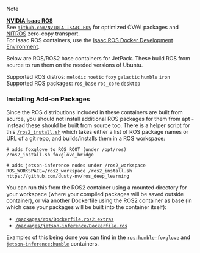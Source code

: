 > [!NOTE]  
> <a href="https://github.com/NVIDIA-ISAAC-ROS"><b>NVIDIA Isaac ROS</b></a><br/>
> See [`github.com/NVIDIA-ISAAC-ROS`](https://github.com/NVIDIA-ISAAC-ROS) for optimized CV/AI packages and [NITROS](https://nvidia-isaac-ros.github.io/concepts/nitros/index.html) zero-copy transport.<br/>
> For Isaac ROS containers, use the [Isaac ROS Docker Development Environment](https://nvidia-isaac-ros.github.io/repositories_and_packages/isaac_ros_common/index.html#isaac-ros-docker-development-environment).

Below are ROS/ROS2 base containers for JetPack.  These build ROS from source to run them on the needed versions of Ubuntu.

Supported ROS distros: `melodic` `noetic` `foxy` `galactic` `humble` `iron` <br/>
Supported ROS packages: `ros_base` `ros_core` `desktop`

### Installing Add-on Packages

Since the ROS distributions included in these containers are built from source, you should not install additional ROS packages for them from apt - instead these should be built from source too.  There is a helper script for this [`/ros2_install.sh`](ros2_install.sh) which takes either a list of ROS package names or URL of a git repo, and builds/installs them in a ROS workspace:

```
# adds foxglove to ROS_ROOT (under /opt/ros)
/ros2_install.sh foxglove_bridge

# adds jetson-inference nodes under /ros2_workspace
ROS_WORKSPACE=/ros2_workspace /ros2_install.sh https://github.com/dusty-nv/ros_deep_learning
```

You can run this from the ROS2 container using a mounted directory for your workspace (where your compiled packages will be saved outside container), or via another Dockerfile using the ROS2 container as base (in which case your packages will be built into the container itself):

* [`/packages/ros/Dockerfile.ros2.extras`](/packages/ros/Dockerfile.ros2.extras)
* [`/packages/jetson-inference/Dockerfile.ros`](/packages/jetson-inference/Dockerfile.ros)

Examples of this being done you can find in the [`ros:humble-foxglove`](/packages/ros) and [`jetson-inference:humble`](/packages/jetson-inference) containers.

